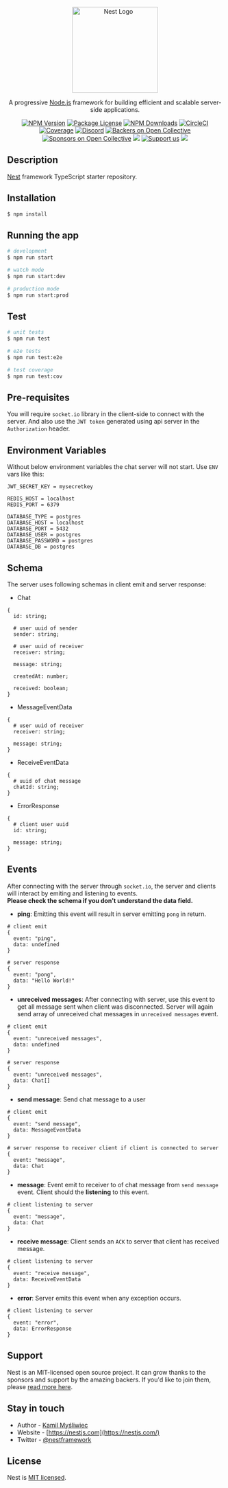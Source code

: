 <p align="center">
  <a href="http://nestjs.com/" target="blank"><img src="https://nestjs.com/img/logo-small.svg" width="200" alt="Nest Logo" /></a>
</p>

[circleci-image]: https://img.shields.io/circleci/build/github/nestjs/nest/master?token=abc123def456
[circleci-url]: https://circleci.com/gh/nestjs/nest

  <p align="center">A progressive <a href="http://nodejs.org" target="_blank">Node.js</a> framework for building efficient and scalable server-side applications.</p>
    <p align="center">
<a href="https://www.npmjs.com/~nestjscore" target="_blank"><img src="https://img.shields.io/npm/v/@nestjs/core.svg" alt="NPM Version" /></a>
<a href="https://www.npmjs.com/~nestjscore" target="_blank"><img src="https://img.shields.io/npm/l/@nestjs/core.svg" alt="Package License" /></a>
<a href="https://www.npmjs.com/~nestjscore" target="_blank"><img src="https://img.shields.io/npm/dm/@nestjs/common.svg" alt="NPM Downloads" /></a>
<a href="https://circleci.com/gh/nestjs/nest" target="_blank"><img src="https://img.shields.io/circleci/build/github/nestjs/nest/master" alt="CircleCI" /></a>
<a href="https://coveralls.io/github/nestjs/nest?branch=master" target="_blank"><img src="https://coveralls.io/repos/github/nestjs/nest/badge.svg?branch=master#9" alt="Coverage" /></a>
<a href="https://discord.gg/G7Qnnhy" target="_blank"><img src="https://img.shields.io/badge/discord-online-brightgreen.svg" alt="Discord"/></a>
<a href="https://opencollective.com/nest#backer" target="_blank"><img src="https://opencollective.com/nest/backers/badge.svg" alt="Backers on Open Collective" /></a>
<a href="https://opencollective.com/nest#sponsor" target="_blank"><img src="https://opencollective.com/nest/sponsors/badge.svg" alt="Sponsors on Open Collective" /></a>
  <a href="https://paypal.me/kamilmysliwiec" target="_blank"><img src="https://img.shields.io/badge/Donate-PayPal-ff3f59.svg"/></a>
    <a href="https://opencollective.com/nest#sponsor"  target="_blank"><img src="https://img.shields.io/badge/Support%20us-Open%20Collective-41B883.svg" alt="Support us"></a>
  <a href="https://twitter.com/nestframework" target="_blank"><img src="https://img.shields.io/twitter/follow/nestframework.svg?style=social&label=Follow"></a>
</p>
  <!--[![Backers on Open Collective](https://opencollective.com/nest/backers/badge.svg)](https://opencollective.com/nest#backer)
  [![Sponsors on Open Collective](https://opencollective.com/nest/sponsors/badge.svg)](https://opencollective.com/nest#sponsor)-->

## Description

[Nest](https://github.com/nestjs/nest) framework TypeScript starter repository.

## Installation

```bash
$ npm install
```

## Running the app

```bash
# development
$ npm run start

# watch mode
$ npm run start:dev

# production mode
$ npm run start:prod
```

## Test

```bash
# unit tests
$ npm run test

# e2e tests
$ npm run test:e2e

# test coverage
$ npm run test:cov
```

## Pre-requisites
You will require `socket.io` library in the client-side to connect with the server. And also use the `JWT token` generated using api server in the `Authorization` header.  

## Environment Variables
Without below environment variables the chat server will not start. Use `ENV` vars like this:
```
JWT_SECRET_KEY = mysecretkey

REDIS_HOST = localhost
REDIS_PORT = 6379

DATABASE_TYPE = postgres
DATABASE_HOST = localhost
DATABASE_PORT = 5432
DATABASE_USER = postgres
DATABASE_PASSWORD = postgres
DATABASE_DB = postgres
```

## Schema
The server uses following schemas in client emit and server response: 

- Chat
```
{
  id: string;

  # user uuid of sender
  sender: string;

  # user uuid of receiver
  receiver: string;

  message: string;

  createdAt: number;

  received: boolean;
}
```

- MessageEventData
```
{
  # user uuid of receiver
  receiver: string;

  message: string;
}
```

- ReceiveEventData
```
{
  # uuid of chat message
  chatId: string;
}
```

- ErrorResponse
```
{
  # client user uuid
  id: string;

  message: string;
}
```

## Events
After connecting with the server through `socket.io`, the server and clients will interact by emiting and listening to events. <br>
**Please check the schema if you don't understand the data field.**

- **ping**: Emitting this event will result in server emitting `pong` in return.
```
# client emit 
{
  event: "ping",
  data: undefined
}

# server response 
{
  event: "pong",
  data: "Hello World!"
}
```

- **unreceived messages**: After connecting with server, use this event to get all message sent when client was disconnected. Server will again send array of unreceived chat messages in `unreceived messages` event.
```
# client emit 
{
  event: "unreceived messages",
  data: undefined
}

# server response 
{
  event: "unreceived messages",
  data: Chat[]
}
```

- **send message**: Send chat message to a user
```
# client emit 
{
  event: "send message",
  data: MessageEventData
}

# server response to receiver client if client is connected to server
{
  event: "message",
  data: Chat
}
```

- **message**: Event emit to receiver to of chat message from `send message` event. Client should the **listening** to this event. 
```
# client listening to server 
{
  event: "message",
  data: Chat
}
```

- **receive message**: Client sends an `ACK` to server that client has received message.
```
# client listening to server 
{
  event: "receive message",
  data: ReceiveEventData
}
```

- **error**: Server emits this event when any exception occurs.
```
# client listening to server 
{
  event: "error",
  data: ErrorResponse
}
```

## Support

Nest is an MIT-licensed open source project. It can grow thanks to the sponsors and support by the amazing backers. If you'd like to join them, please [read more here](https://docs.nestjs.com/support).

## Stay in touch

- Author - [Kamil Myśliwiec](https://kamilmysliwiec.com)
- Website - [https://nestjs.com](https://nestjs.com/)
- Twitter - [@nestframework](https://twitter.com/nestframework)

## License

Nest is [MIT licensed](LICENSE).
